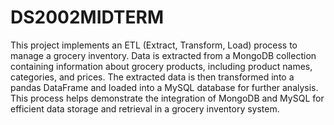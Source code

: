 # DS2002MIDTERM
This project implements an ETL (Extract, Transform, Load) process to manage a grocery inventory. Data is extracted from a MongoDB collection containing information about grocery products, including product names, categories, and prices. The extracted data is then transformed into a pandas DataFrame and loaded into a MySQL database for further analysis. This process helps demonstrate the integration of MongoDB and MySQL for efficient data storage and retrieval in a grocery inventory system.

